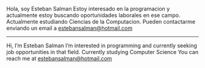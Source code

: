 Hola, soy Esteban Salman
Estoy interesado en la programacion y actualmente estoy buscando oportunidades laborales en ese campo. Actualmente estudiando Ciencias de la Computacion. Pueden contactarme enviando un email a estebansalman@hotmail.com

-------------------------------------------------------------------------------------------------------------------------------------------------------------------------

Hi, I’m Esteban Salman
I’m interested in programming and currently seeking job opportunities in that field.
Currently studying Computer Science
You can reach me at estebansalman@hotmail.com
